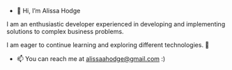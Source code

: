 - 👋 Hi, I’m Alissa Hodge

I am an enthusiastic developer experienced in developing and implementing solutions to complex business problems.

 I am eager to continue learning and
 exploring different technologies.  🌱 

- 📫 You can reach me at alissaahodge@gmail.com :) 
